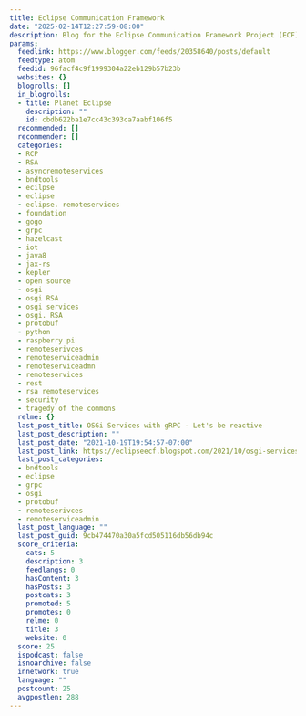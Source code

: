 ```yaml
---
title: Eclipse Communication Framework
date: "2025-02-14T12:27:59-08:00"
description: Blog for the Eclipse Communication Framework Project (ECF)
params:
  feedlink: https://www.blogger.com/feeds/20358640/posts/default
  feedtype: atom
  feedid: 96facf4c9f1999304a22eb129b57b23b
  websites: {}
  blogrolls: []
  in_blogrolls:
  - title: Planet Eclipse
    description: ""
    id: cbdb622ba1e7cc43c393ca7aabf106f5
  recommended: []
  recommender: []
  categories:
  - RCP
  - RSA
  - asyncremoteservices
  - bndtools
  - ecilpse
  - eclipse
  - eclipse. remoteservices
  - foundation
  - gogo
  - grpc
  - hazelcast
  - iot
  - java8
  - jax-rs
  - kepler
  - open source
  - osgi
  - osgi RSA
  - osgi services
  - osgi. RSA
  - protobuf
  - python
  - raspberry pi
  - remoteserivces
  - remoteserviceadmin
  - remoteserviceadmn
  - remoteservices
  - rest
  - rsa remoteservices
  - security
  - tragedy of the commons
  relme: {}
  last_post_title: OSGi Services with gRPC - Let's be reactive
  last_post_description: ""
  last_post_date: "2021-10-19T19:54:57-07:00"
  last_post_link: https://eclipseecf.blogspot.com/2021/10/osgi-services-with-grpc-lets-be-reactive.html
  last_post_categories:
  - bndtools
  - eclipse
  - grpc
  - osgi
  - protobuf
  - remoteserivces
  - remoteserviceadmin
  last_post_language: ""
  last_post_guid: 9cb474470a30a5fcd505116db56db94c
  score_criteria:
    cats: 5
    description: 3
    feedlangs: 0
    hasContent: 3
    hasPosts: 3
    postcats: 3
    promoted: 5
    promotes: 0
    relme: 0
    title: 3
    website: 0
  score: 25
  ispodcast: false
  isnoarchive: false
  innetwork: true
  language: ""
  postcount: 25
  avgpostlen: 288
---
```

